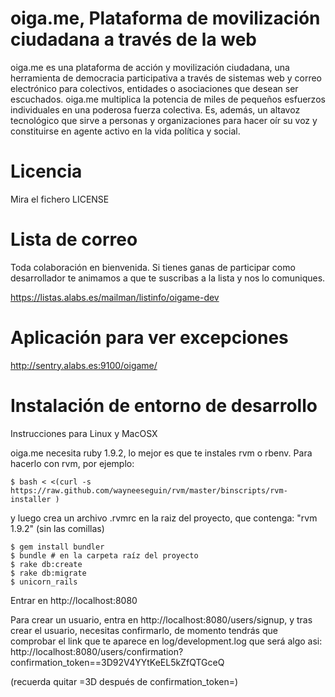 oiga.me, Plataforma de movilización ciudadana a través de la web 
=======================================================

oiga.me es una plataforma de acción y movilización ciudadana, una herramienta de democracia participativa a través de sistemas web y correo electrónico para colectivos, entidades o asociaciones que desean ser escuchados. oiga.me multiplica la potencia de miles de pequeños esfuerzos individuales en una poderosa fuerza colectiva. Es, además, un altavoz tecnológico que sirve a personas y organizaciones para hacer oír su voz y constituirse en agente activo en la vida política y social. 

Licencia
========

Mira el fichero LICENSE

Lista de correo
===============

Toda colaboración en bienvenida. Si tienes ganas de participar como desarrollador te animamos a que te suscribas a la lista y nos lo comuniques.

https://listas.alabs.es/mailman/listinfo/oigame-dev

Aplicación para ver excepciones
===============================
http://sentry.alabs.es:9100/oigame/

Instalación de entorno de desarrollo
====================================

Instrucciones para Linux y MacOSX

oiga.me necesita ruby 1.9.2, lo mejor es que te instales rvm o rbenv. Para hacerlo con rvm, por 
ejemplo:

```shell
$ bash < <(curl -s https://raw.github.com/wayneeseguin/rvm/master/binscripts/rvm-installer )
```
y luego crea un archivo .rvmrc en la raiz del proyecto, que contenga: "rvm 1.9.2" (sin las comillas)

```shell
$ gem install bundler
$ bundle # en la carpeta raíz del proyecto
$ rake db:create
$ rake db:migrate
$ unicorn_rails
```

Entrar en http://localhost:8080

Para crear un usuario, entra en http://localhost:8080/users/signup, y tras crear el usuario,
necesitas confirmarlo, de momento tendrás que comprobar el link que te aparece en log/development.log
que será algo asi: 
http://localhost:8080/users/confirmation?confirmation_token==3D92V4YYtKeEL5kZfQTGceQ

(recuerda quitar =3D después de confirmation_token=)

